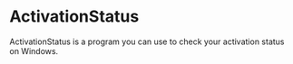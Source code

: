 # ActivationStatus
ActivationStatus is a program you can use to check your activation status on Windows.
